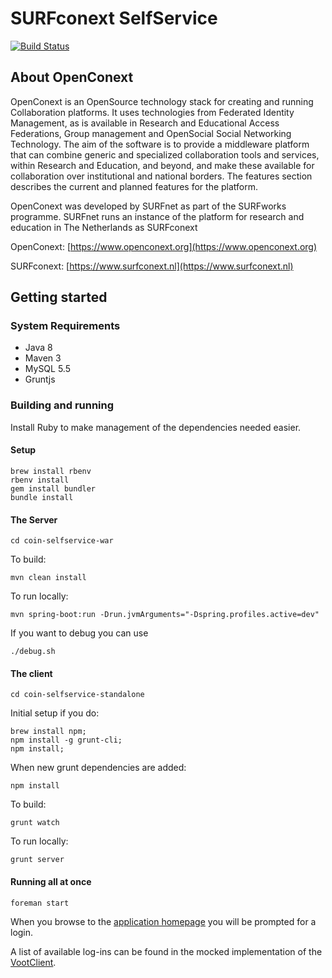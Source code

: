 # SURFconext SelfService

[![Build Status](https://travis-ci.org/OpenConext/OpenConext-dashboard.svg)](https://travis-ci.org/OpenConext/OpenConext-dashboard)

## About OpenConext

OpenConext is an OpenSource technology stack for creating and running Collaboration platforms. It uses technologies from Federated Identity Management, as is available in Research and Educational Access Federations, Group management and OpenSocial Social Networking Technology. The aim of the software is to provide a middleware platform that can combine generic and specialized collaboration tools and services, within Research and Education, and beyond, and make these available for collaboration over institutional and national borders. The features section describes the current and planned features for the platform.

OpenConext was developed by SURFnet as part of the SURFworks programme. SURFnet runs an instance of the platform for research and education in The Netherlands as SURFconext


OpenConext: [https://www.openconext.org](https://www.openconext.org)

SURFconext: [https://www.surfconext.nl](https://www.surfconext.nl)


## Getting started

### System Requirements

- Java 8
- Maven 3
- MySQL 5.5
- Gruntjs

### Building and running

Install Ruby to make management of the dependencies needed easier.

#### Setup

    brew install rbenv
    rbenv install
    gem install bundler
    bundle install

#### The Server

    cd coin-selfservice-war

To build:

    mvn clean install

To run locally:

    mvn spring-boot:run -Drun.jvmArguments="-Dspring.profiles.active=dev"

If you want to debug you can use

    ./debug.sh

#### The client

    cd coin-selfservice-standalone

Initial setup if you do:

    brew install npm;
    npm install -g grunt-cli;
    npm install;

When new grunt dependencies are added:

    npm install

To build:

    grunt watch

To run locally:

    grunt server


#### Running all at once

    foreman start

When you browse to the [application homepage](http://localhost:8001/) you will be prompted for a login.

A list of available log-ins can be found in the mocked implementation of the [VootClient](coin-selfservice-war/src/main/java/nl/surfnet/coin/selfservice/service/impl/VootClientMock.java).
